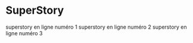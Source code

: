 # SuperStory
superstory en ligne numéro 1
superstory en ligne numéro 2
superstory en ligne numéro 3
